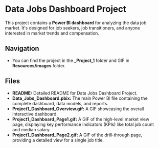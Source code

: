 # Data Jobs Dashboard Project

This project contains a **Power BI dashboard** for analyzing the data job market. It's designed for job seekers, job transitioners, and anyone interested in market trends and compensation.


## Navigation
- You can find the project in the **_Project_1** folder and GIF in **Resources/images** folder.

## Files
- **README:** Detailed README for Data Jobs Dashboard Project.
- **Data_Jobs_Dashboard.pbix:** The main Power BI file containing the complete dashboard, data models, and reports.
- **Project1_Dashboard_Overview.gif:** A GIF showcasing the overall interactive dashboard.
- **Project1_Dashboard_Page1.gif:** A GIF of the high-level market view page, displaying key performance indicators (KPIs) like total job count and median salary.
- **Project1_Dashboard_Page2.gif:** A GIF of the drill-through page, providing a detailed view for a single job title.